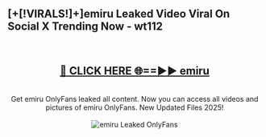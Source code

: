 <h2>[+[!VIRALS!]+]emiru Leaked Video Viral On Social X Trending Now - wt112</h2>
<br>
<div align="center">
<h2><a href="https://libra.edu.pl?emiru" rel="nofollow">🔴 CLICK HERE 🌐==►► emiru</a></h2>
<br>
Get emiru OnlyFans leaked all content. Now you can access all videos and pictures of emiru OnlyFans. New Updated Files 2025!
<br>
<br>
<a href="https://libra.edu.pl?emiru" rel="nofollow" data-target="animated-image.originalLink"><img src="https://i.ibb.co.com/WyWwxjT/player-gif2.gif" alt="emiru Leaked OnlyFans" style="max-width: 100%; display: inline-block;" data-target="animated-image.originalImage"></a>
</div>
<br>